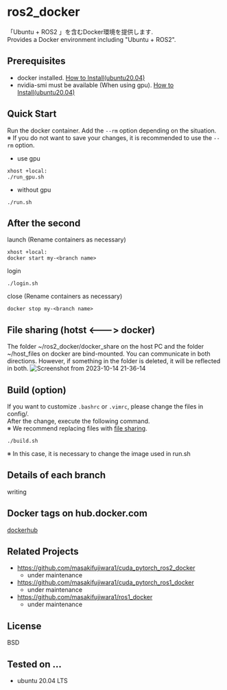 # ros2_docker
「Ubuntu + ROS2 」を含むDocker環境を提供します.  
Provides a Docker environment including "Ubuntu + ROS2".

## Prerequisites
- docker installed. [How to Install(ubuntu20.04)](https://www.digitalocean.com/community/tutorials/how-to-install-and-use-docker-on-ubuntu-20-04-ja)
- nvidia-smi must be available (When using gpu). [How to Install(ubuntu20.04)](https://takake-blog.com/ubuntu-2004-install-nvidiacontainertoolkit/)

## Quick Start
Run the docker container. Add the `--rm` option depending on the situation.  
※ If you do not want to save your changes, it is recommended to use the `--rm` option.
- use gpu
```
xhost +local:
./run_gpu.sh
```
- without gpu
```
./run.sh
```

## After the second
launch (Rename containers as necessary)
```
xhost +local:
docker start my-<branch name>
```
login
```
./login.sh
```
close (Rename containers as necessary)
```
docker stop my-<branch name>
```
## File sharing (hotst <---> docker)
The folder ~/ros2_docker/docker_share on the host PC and the folder ~/host_files on docker are bind-mounted. You can communicate in both directions. However, if something in the folder is deleted, it will be reflected in both.
![Screenshot from 2023-10-14 21-36-14](https://github.com/masakifujiwara1/ros2_docker/assets/72371743/b3142be3-44d8-4581-b2b0-de0aa8658865)

## Build (option)
If you want to customize `.bashrc` or `.vimrc`, please change the files in config/.  
After the change, execute the following command.  
※ We recommend replacing files with [file sharing](---).
```
./build.sh
```
※ In this case, it is necessary to change the image used in run.sh

## Details of each branch
writing

## Docker tags on hub.docker.com
[dockerhub](https://hub.docker.com/repository/docker/masakifujiwara1/ros2/tags?page=1&ordering=last_updated)

## Related Projects
* https://github.com/masakifujiwara1/cuda_pytorch_ros2_docker
  * under maintenance
* https://github.com/masakifujiwara1/cuda_pytorch_ros1_docker
  * under maintenance
* https://github.com/masakifujiwara1/ros1_docker
  * under maintenance

## License
BSD

## Tested on ...
- ubuntu 20.04 LTS
